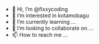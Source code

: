 - 👋 Hi, I’m @flxxycoding
- 👀 I’m interested in kotamobagu
- 🌱 I’m currently learning ...
- 💞️ I’m looking to collaborate on ...
- 📫 How to reach me ...

<!---
flxxycoding/flxxycoding is a ✨ special ✨ repository because its `README.md` (this file) appears on your GitHub profile.
You can click the Preview link to take a look at your changes.
--->
